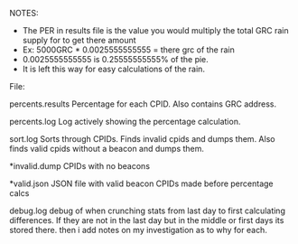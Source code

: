 NOTES:
* The PER in results file is the value you would multiply the total GRC rain supply for to get there amount
* Ex: 5000GRC * 0.0025555555555 = there grc of the rain
* 0.0025555555555 is 0.25555555555% of the pie. 
* It is left this way for easy calculations of the rain.

File:

percents.results					Percentage for each CPID. Also contains GRC address.

percents.log						Log actively showing the percentage calculation.

sort.log						Sorts through CPIDs. Finds invalid cpids and dumps them.
							Also finds valid cpids without a beacon and dumps them.

*invalid.dump						CPIDs with no beacons

*valid.json						JSON file with valid beacon CPIDs made before percentage calcs

debug.log						debug of when crunching stats from last day to first calculating
							differences. If they are not in the last day but in the middle or first
							days its stored there. then i add notes on my investigation as to why for
							each.
